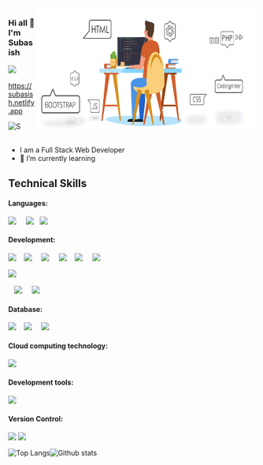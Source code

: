 <img align="right" alt="GIF" height="250px"  width="450px" src="https://github.com/SubasishMula2001/SubasishMula2001/blob/main/intro.gif?raw=true" />

### Hi all 👋 I'm Subasish 
![](https://komarev.com/ghpvc/?username=SubasishMula2001)

https://subasish.netlify.app


<a href="https://www.linkedin.com/in/subasishmula//">
  <img align="left" alt="Subasish's LinkdeIN" width="30px" height="18px" src="https://elisavanderplas.files.wordpress.com/2020/06/174857.png" />
</a>


<br>
<br>

- I am a Full Stack Web Developer
- 🌱 I’m currently learning

## Technical Skills
#### Languages: 
<img src="https://img.shields.io/badge/java-%23FCC624.svg?&style=for-the-badge&logo=java&logoColor=white" />    &nbsp; &nbsp;
<img src="https://img.shields.io/badge/C++-%ca64564.svg?&style=for-the-badge&logo=C&logoColor=white" />    &nbsp; 
 <img src="https://img.shields.io/badge/Python-%23FCC624.svg?&style=for-the-badge&logo=Python&logoColor=white" />    &nbsp; 
 
#### Development:
<img src="https://img.shields.io/badge/html-%ca64564.svg?&style=for-the-badge&logo=html5&color=orange&logoColor=white" />    &nbsp; &nbsp;<img src="https://img.shields.io/badge/css-%2320BEFF.svg?&style=for-the-badge&logo=css3&logoColor=white" />    &nbsp; &nbsp;  <img src="https://img.shields.io/badge/javascript-%23FCC624.svg?&style=for-the-badge&logo=javascript&logoColor=white" />  &nbsp; &nbsp; <img src="https://img.shields.io/badge/jQuery-%233776AB.svg?&style=for-the-badge&logo=jQuery&logoColor=white" />  &nbsp; &nbsp;<img src="https://img.shields.io/badge/bootstrap-%563D7C.svg?&style=for-the-badge&logo=bootstrap&color=navy&logoColor=white" />    &nbsp; &nbsp;  <img src="https://img.shields.io/badge/PHP-%233776AB.svg?&style=for-the-badge&logo=php&logoColor=white" /> &nbsp;  &nbsp;

<img src="https://img.shields.io/badge/MERN Stack%23D00000.svg?&style=for-the-badge&logo=laravel&logoColor=white" /> 

&nbsp; &nbsp;<img src="https://img.shields.io/badge/nodeJS-%32cd32.svg?&style=for-the-badge&logo=node.js&logoColor=white" />    &nbsp; &nbsp; <img src="https://img.shields.io/badge/angular-%23D00000.svg?&style=for-the-badge&logo=angular&logoColor=white" />    &nbsp; &nbsp;
#### Database:
<img src="https://img.shields.io/badge/mysql-%ca64564.svg?&style=for-the-badge&logo=mysql&color=orange&logoColor=white" />    &nbsp; &nbsp;<img src="https://img.shields.io/badge/mongodb-%ca64564.svg?&style=for-the-badge&logo=mongodb&color=basil&logoColor=white" />    &nbsp; &nbsp;
<img src="https://img.shields.io/badge/oracle21c-%23FCC624.svg?&style=for-the-badge&logo=javascript&logoColor=white" /> &nbsp; &nbsp;

#### Cloud computing technology:
<img src="https://img.shields.io/badge/aws-%ca64564.svg?&style=for-the-badge&logo=amazon-aws&color=orange&logoColor=white" />    &nbsp; &nbsp;
#### Development tools:
<img src="https://img.shields.io/badge/Sublime Text 3-%ca64564.svg?&style=for-the-badge&logo=visual-studio&color=blueviolet&logoColor=white" />  &nbsp;     &nbsp;  &nbsp; &nbsp;

#### Version Control:
<img src="https://img.shields.io/badge/github-%ca64564.svg?&style=for-the-badge&logo=github&color=black&logoColor=white" />

<img src="https://raw.githubusercontent.com/andreasbm/readme/master/assets/lines/rainbow.png" />


![Top Langs](https://github-readme-stats.vercel.app/api/top-langs/?username=SubasishMula2001&show_icons=true&hide_border=false&layout=compact)![Github stats](https://github-readme-stats.vercel.app/api?username=SubasishMula2001&show_icons=true&hide_border=false)    



<!--
**SubasishMula2001/SubasishMula2001** is a ✨ _special_ ✨ repository because its `README.md` (this file) appears on your GitHub profile.

Here are some ideas to get you started:

- 🔭 I’m currently working on ...
- 🌱 I’m currently learning ...
- 👯 I’m looking to collaborate on ...
- 🤔 I’m looking for help with ...
- 💬 Ask me about ...
- 📫 How to reach me: ...
- 😄 Pronouns: ...
- ⚡ Fun fact: ...
-->
